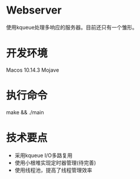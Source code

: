 # Webserver
使用kqueue处理多响应的服务器。目前还只有一个雏形。

# 开发环境
Macos 10.14.3 Mojave

# 执行命令
make  && ./main

# 技术要点
+ 采用kqueue I/O多路复用
+ 使用小根堆实现定时器管理(待完善)
+ 使用线程池，提高了线程管理效率
